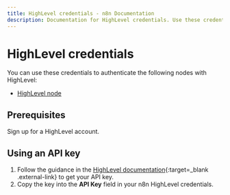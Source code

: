 ```yaml
---
title: HighLevel credentials - n8n Documentation
description: Documentation for HighLevel credentials. Use these credentials to authenticate HighLevel in n8n, a workflow automation platform.
---
```


# HighLevel credentials

You can use these credentials to authenticate the following nodes with HighLevel:

* [HighLevel node](/integrations/builtin/app-nodes/n8n-nodes-base.highlevel/)

## Prerequisites

Sign up for a HighLevel account.

## Using an API key

1. Follow the guidance in the [HighLevel documentation](https://help.gohighlevel.com/support/solutions/articles/48001060529-highlevel-api){:target=_blank .external-link} to get your API key.
2. Copy the key into the **API Key** field in your n8n HighLevel credentials.


